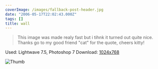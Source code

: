 ```yaml
---
coverImage: /images/fallback-post-header.jpg
date: "2006-05-17T22:02:43.000Z"
tags: []
title: wall
---
```


> This image was made realy fast but i tihnk it turned out quite nice. Thanks go to my good friend "cat" for the quote, cheers kitty!

Used: Lightwave 7.5, Photoshop 7
Download: [1024x768](https://www.mikecann.co.uk/Images/Art-Full/wall.jpg)

![Thumb](https://www.mikecann.co.uk/Images/Art-Thumbs/wall.gif "Thumb")
